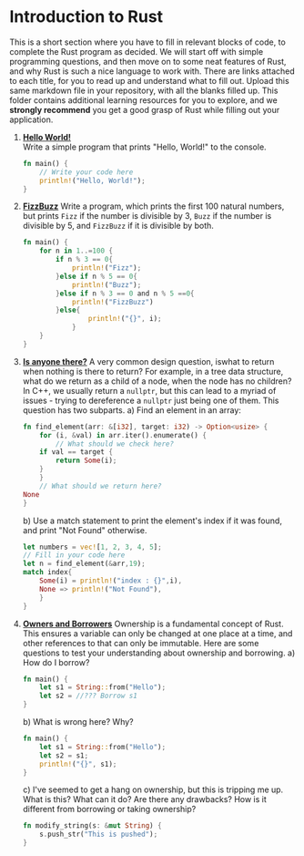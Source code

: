 # Introduction to Rust

This is a short section where you have to fill in relevant blocks of code, to complete the Rust program as decided. We will start off with simple programming questions, and then move on to some neat features of Rust, and why Rust is such a nice language to work with.
There are links attached to each title, for you to read up and understand what to fill out. Upload this same markdown file in your repository, with all the blanks filled up. This folder contains additional learning resources for you to explore, and we **strongly recommend** you get a good grasp of Rust while filling out your application.

1. [**Hello World!**](https://doc.rust-lang.org/book/ch01-02-hello-world.html)  
    Write a simple program that prints "Hello, World!" to the console.

    ```rust
    fn main() {
        // Write your code here
    	println!("Hello, World!");
    }
    ```
    
2. [**FizzBuzz**](https://doc.rust-lang.org/book/ch03-05-control-flow.html)
	Write a program, which prints the first 100  natural numbers, but prints `Fizz` if the number is divisible by 3, `Buzz` if the number is divisible by 5, and `FizzBuzz` if it is divisible by both.
	```rust
	fn main() {
		for n in 1..=100 {
 			if n % 3 == 0{
 				println!("Fizz");
 			}else if n % 5 == 0{
 				println!("Buzz");
 			}else if n % 3 == 0 and n % 5 ==0{
 				println!("FizzBuzz")
 			}else{
		            println!("{}", i);
		        }
		}
	}
	```
	
3. [**Is anyone there?**](https://doc.rust-lang.org/book/ch06-01-defining-an-enum.html)
	A very common design question, iswhat to return when nothing is there to return? For example, in a tree data structure, what do we return as a child of a node, when the node has no children? In C++, we usually return a `nullptr`, but this can lead to a myriad of issues - trying to dereference a `nullptr` just being one of them. This question has two subparts.
	a) Find an element in an array: 
	```rust
	fn find_element(arr: &[i32], target: i32) -> Option<usize> {
    	for (i, &val) in arr.iter().enumerate() {
        	// What should we check here?
 		if val == target {
 			return Some(i);
 		}
    	}
    	// What should we return here?
 	None
	}
	```
	
	b) Use a match statement to print the element's index if it was found, and print "Not Found" otherwise.
	```rust
	let numbers = vec![1, 2, 3, 4, 5];
	// Fill in your code here
 	let n = find_element(&arr,19);
 	match index{
 		Some(i) = println!("index : {}",i),
 		None => println!("Not Found"),
 		}
 	}
	```
	
4. [**Owners and Borrowers**](https://doc.rust-lang.org/book/ch04-00-understanding-ownership.html)
	Ownership is a fundamental concept of Rust. This ensures a variable can only be changed at one place at a time, and other references to that can only be immutable. Here are some questions to test your understanding about ownership and borrowing.
	a) How do I borrow?
	```rust
	fn main() {
    	let s1 = String::from("Hello");
    	let s2 = //??? Borrow s1
    }
    ```
    
    b) What is wrong here? Why?
    ```rust
    fn main() {
    	let s1 = String::from("Hello");
    	let s2 = s1; 
    	println!("{}", s1);
    }
    ```
    
    c) I've seemed to get a hang on ownership, but this is tripping me up. What is this? What can it do? Are there any drawbacks? How is it different from borrowing or taking ownership?
    ```rust
    fn modify_string(s: &mut String) {
    	s.push_str("This is pushed");
	}
	```
